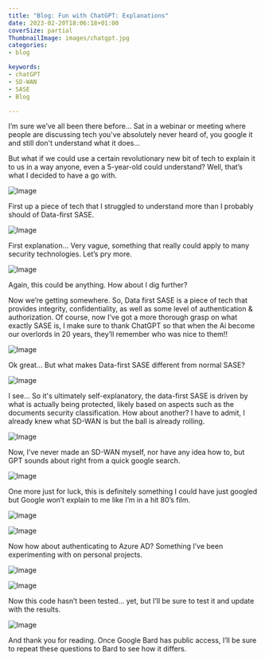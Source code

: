 ```yaml
---
title: "Blog: Fun with ChatGPT: Explanations"
date: 2023-02-20T18:06:18+01:00
coverSize: partial
ThumbnailImage: images/chatgpt.jpg
categories:
- blog

keywords:
- chatGPT
- SD-WAN
- SASE
- Blog

---
```



I’m sure we’ve all been there before... Sat in a webinar or meeting where people are discussing tech you've absolutely never heard of, you google it and still don't understand what it does...

But what if we could use a certain revolutionary new bit of tech to explain it to us in a way anyone, even a 5-year-old could understand? Well, that’s what I decided to have a go with. 

![Image](<2023-02-07 20_05_54-Data-First SASE Explained.png>)

First up a piece of tech that I struggled to understand more than I probably should of Data-first SASE.

![Image](<2023-02-07 20_06_14-Data-First SASE Explained.png>)

First explanation... Very vague, something that really could apply to many security technologies. Let’s pry more. 

![Image](<2023-02-07 20_06_30-Data-First SASE Explained.png>)

Again, this could be anything. How about I dig further? 

 

Now we’re getting somewhere. So, Data first SASE is a piece of tech that provides integrity, confidentiality, as well as some level of authentication & authorization. Of course, now I’ve got a more thorough grasp on what exactly SASE is, I make sure to thank ChatGPT so that when the Ai become our overlords in 20 years, they’ll remember who was nice to them!! 

![Image](<images/2023-02-07 20_06_56-Data-First SASE Explained.png>)

Ok great... But what makes Data-first SASE different from normal SASE?

![Image](<images/2023-02-08 20_17_49-Data-First SASE Explained.png>)

I see... So it's ultimately self-explanatory, the data-first SASE is driven by what is actually being protected, likely based on aspects such as the documents security classification. How about another? I have to admit, I already knew what SD-WAN is but the ball is already rolling.  

![Image](<2023-02-07 20_10_29-Data-First SASE Explained.png>)

Now, I’ve never made an SD-WAN myself, nor have any idea how to, but GPT sounds about right from a quick google search. 

![Image](<2023-02-07 20_10_37-Data-First SASE Explained.png>)

 

One more just for luck, this is definitely something I could have just googled but Google won’t explain to me like I’m in a hit 80’s film.  

![Image](<2023-02-07 20_17_47-Data-First SASE Explained.png>)

![Image](<2023-02-07 20_17_47-Data-First SASE Explained.png>)

 

Now how about authenticating to Azure AD? Something I’ve been experimenting with on personal projects. 

![Image](<2023-02-07 20_18_16-Data-First SASE Explained.png>)

![Image](<2023-02-07 20_18_16-Data-First SASE Explained.png>)

Now this code hasn’t been tested... yet, but I’ll be sure to test it and update with the results. 

 

![Image](<2023-02-07 20_18_16-Data-First SASE Explained.png>)

 

 

And thank you for reading. Once Google Bard has public access, I’ll be sure to repeat these questions to Bard to see how it differs.  